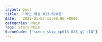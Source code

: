 ```yaml
---
layout: post
title:  "메인_회상_013~028장"
date:   2021-01-07 11:00:00 +0000
categories: Main
Tags: Story Main
SceneCode: ["scene_skip_cp013-028_q1_s10"]
---
```


